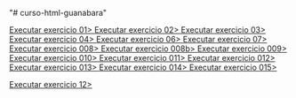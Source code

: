"# curso-html-guanabara" 

<a href="https://andrewporto.github.io/curso-html-guanabara/exercicios/ex0001/">Executar exercicio 01>
<a href="https://andrewporto.github.io/curso-html-guanabara/exercicios/ex0002">Executar exercicio 02>
<a href="https://andrewporto.github.io/curso-html-guanabara/exercicios/ex003/">Executar exercicio 03>
<a href="https://andrewporto.github.io/curso-html-guanabara/exercicios/ex004/">Executar exercicio 04>
<a href="https://andrewporto.github.io/curso-html-guanabara/exercicios/ex006/">Executar exercicio 06>
<a href="https://andrewporto.github.io/curso-html-guanabara/exercicios/ex007/">Executar exercicio 07>
<a href="https://andrewporto.github.io/curso-html-guanabara/exercicios/ex008/">Executar exercicio 008>
<a href="https://andrewporto.github.io/curso-html-guanabara/exercicios/ex008b/">Executar exercicio 008b>
<a href="https://andrewporto.github.io/curso-html-guanabara/exercicios/ex009/">Executar exercicio 009>
<a href="https://andrewporto.github.io/curso-html-guanabara/exercicios/ex010/">Executar exercicio 010>
<a href="https://andrewporto.github.io/curso-html-guanabara/exercicios/ex011/">Executar exercicio 011>
<a href="https://andrewporto.github.io/curso-html-guanabara/exercicios/ex012/">Executar exercicio 012>
<a href="https://andrewporto.github.io/curso-html-guanabara/exercicios/ex013/">Executar exercicio 013>
<a href="https://andrewporto.github.io/curso-html-guanabara/exercicios/ex014/">Executar exercicio 014>
<a href="https://andrewporto.github.io/curso-html-guanabara/exercicios/ex015/">Executar exercicio 015>


<a href="https://andrewporto.github.io/curso-html-guanabara/exercicios/ex012/">Executar exercicio 12>